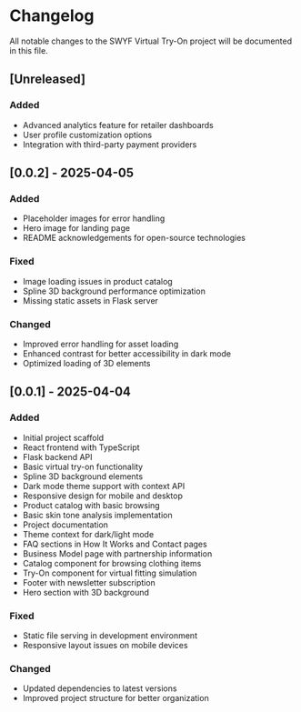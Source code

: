 # Changelog

All notable changes to the SWYF Virtual Try-On project will be documented in this file.

## [Unreleased]

### Added
- Advanced analytics feature for retailer dashboards
- User profile customization options
- Integration with third-party payment providers

## [0.0.2] - 2025-04-05

### Added
- Placeholder images for error handling
- Hero image for landing page
- README acknowledgements for open-source technologies

### Fixed
- Image loading issues in product catalog
- Spline 3D background performance optimization
- Missing static assets in Flask server

### Changed
- Improved error handling for asset loading
- Enhanced contrast for better accessibility in dark mode
- Optimized loading of 3D elements

## [0.0.1] - 2025-04-04

### Added
- Initial project scaffold
- React frontend with TypeScript
- Flask backend API
- Basic virtual try-on functionality
- Spline 3D background elements
- Dark mode theme support with context API
- Responsive design for mobile and desktop
- Product catalog with basic browsing
- Basic skin tone analysis implementation
- Project documentation
- Theme context for dark/light mode
- FAQ sections in How It Works and Contact pages
- Business Model page with partnership information
- Catalog component for browsing clothing items
- Try-On component for virtual fitting simulation
- Footer with newsletter subscription
- Hero section with 3D background

### Fixed
- Static file serving in development environment
- Responsive layout issues on mobile devices

### Changed
- Updated dependencies to latest versions
- Improved project structure for better organization 